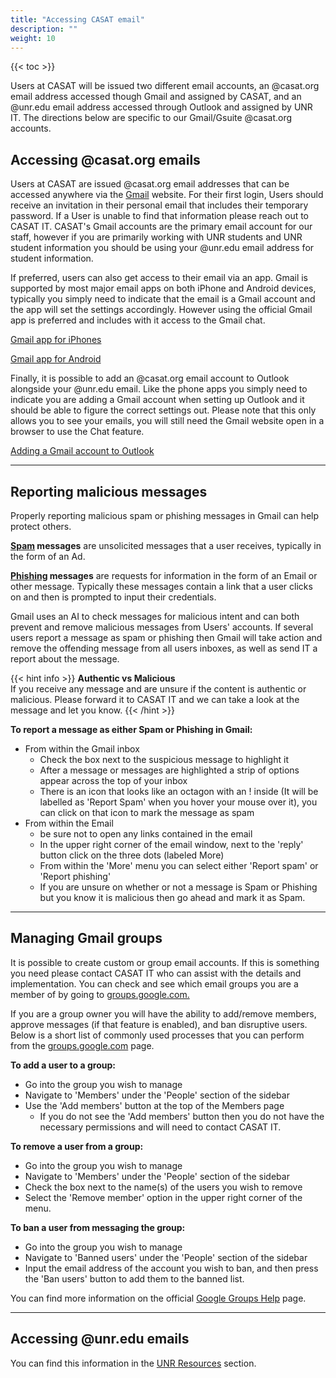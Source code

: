 ```yaml
---
title: "Accessing CASAT email"
description: ""
weight: 10
---
```


{{< toc >}}

Users at CASAT will be issued two different email accounts, an @casat.org email address accessed though Gmail and assigned by CASAT, and an @unr.edu email address accessed through Outlook and assigned by UNR IT. The directions below are specific to our Gmail/Gsuite @casat.org accounts.

## Accessing @casat.org emails

Users at CASAT are issued @casat.org email addresses that can be accessed anywhere via the [Gmail](https://gmail.com) website. For their first login, Users should receive an invitation in their personal email that includes their temporary password. If a User is unable to find that information please reach out to CASAT IT. CASAT's Gmail accounts are the primary email account for our staff, however if you are primarily working with UNR students and UNR student information you should be using your @unr.edu email address for student information.

If preferred, users can also get access to their email via an app. Gmail is supported by most major email apps on both iPhone and Android devices, typically you simply need to indicate that the email is a Gmail account and the app will set the settings accordingly. However using the official Gmail app is preferred and includes with it access to the Gmail chat.

[Gmail app for iPhones](https://apps.apple.com/us/app/gmail-email-by-google/id422689480)

[Gmail app for Android](https://play.google.com/store/apps/details?id=com.google.android.gm&hl=en_US&gl=US)

Finally, it is possible to add an @casat.org email account to Outlook alongside your @unr.edu email. Like the phone apps you simply need to indicate you are adding a Gmail account when setting up Outlook and it should be able to figure the correct settings out. Please note that this only allows you to see your emails, you will still need the Gmail website open in a browser to use the Chat feature.

[Adding a Gmail account to Outlook](https://support.microsoft.com/en-us/office/add-a-gmail-account-to-outlook-70191667-9c52-4581-990e-e30318c2c081)

---

## Reporting malicious messages

Properly reporting malicious spam or phishing messages in Gmail can help protect others.

**[Spam](https://www.techtarget.com/searchsecurity/definition/spam) messages** are unsolicited messages that a user receives, typically in the form of an Ad.

**[Phishing](https://consumer.ftc.gov/articles/how-recognize-avoid-phishing-scams) messages** are requests for information in the form of an Email or other message. Typically these messages contain a link that a user clicks on and then is prompted to input their credentials.

Gmail uses an AI to check messages for malicious intent and can both prevent and remove malicious messages from Users' accounts. If several users report a message as spam or phishing then Gmail will take action and remove the offending message from all users inboxes, as well as send IT a report about the message.

{{< hint info >}}
**Authentic vs Malicious**\
If you receive any message and are unsure if the content is authentic or malicious. Please forward it to CASAT IT and we can take a look at the message and let you know.
{{< /hint >}}

**To report a message as either Spam or Phishing in Gmail:**

- From within the Gmail inbox
    - Check the box next to the suspicious message to highlight it
    - After a message or messages are highlighted a strip of options appear across the top of your inbox
    - There is an icon that looks like an octagon with an ! inside (It will be labelled as 'Report Spam' when you hover your mouse over it), you can click on that icon to mark the message as spam
- From within the Email
    - be sure not to open any links contained in the email
    - In the upper right corner of the email window, next to the 'reply' button click on the three dots (labeled More)
    - From within the 'More' menu you can select either 'Report spam' or 'Report phishing'
    - If you are unsure on whether or not a message is Spam or Phishing but you know it is malicious then go ahead and mark it as Spam.

---

## Managing Gmail groups

It is possible to create custom or group email accounts. If this is something you need please contact CASAT IT who can assist with the details and implementation. You can check and see which email groups you are a member of by going to [groups.google.com.](https://groups.google.com)

If you are a group owner you will have the ability to add/remove members, approve messages (if that feature is enabled), and ban disruptive users. Below is a short list of commonly used processes that you can perform from the [groups.google.com](https://groups.google.com) page.

**To add a user to a group:**
- Go into the group you wish to manage
- Navigate to 'Members' under the 'People' section of the sidebar
- Use the 'Add members' button at the top of the Members page
    - If you do not see the 'Add members' button then you do not have the necessary permissions and will need to contact CASAT IT.

**To remove a user from a group:**
- Go into the group you wish to manage
- Navigate to 'Members' under the 'People' section of the sidebar
- Check the box next to the name(s) of the users you wish to remove
- Select the 'Remove member' option in the upper right corner of the menu.

**To ban a user from messaging the group:**
- Go into the group you wish to manage
- Navigate to 'Banned users' under the 'People' section of the sidebar
- Input the email address of the account you wish to ban, and then press the 'Ban users' button to add them to the banned list.

You can find more information on the official [Google Groups Help](https://support.google.com/groups/answer/2464926?hl=en) page.

---

## Accessing @unr.edu emails

You can find this information in the [UNR Resources](/unr_resources/) section.
